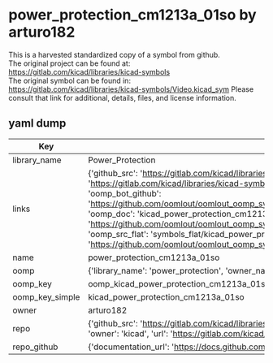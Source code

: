 # power_protection_cm1213a_01so by arturo182  
This is a harvested standardized copy of a symbol from github.  
The original project can be found at:  
https://gitlab.com/kicad/libraries/kicad-symbols  
The original symbol can be found in:
https://gitlab.com/kicad/libraries/kicad-symbols/Video.kicad_sym
Please consult that link for additional, details, files, and license information.  
## yaml dump  
| Key | Value |  
| --- | --- |  
| library_name | Power_Protection |  
| links | {'github_src': 'https://gitlab.com/kicad/libraries/kicad-symbols/Video.kicad_sym', 'github_src_repo': 'https://gitlab.com/kicad/libraries/kicad-symbols', 'oomp_bot': 'kicad_power_protection_cm1213a_01so/working', 'oomp_bot_github': 'https://github.com/oomlout/oomlout_oomp_symbol_bot/tree/main/kicad_power_protection_cm1213a_01so/working', 'oomp_doc': 'kicad_power_protection_cm1213a_01so/working', 'oomp_doc_github': 'https://github.com/oomlout/oomlout_oomp_symbol_doc/tree/main/kicad_power_protection_cm1213a_01so/working', 'oomp_src_flat': 'symbols_flat/kicad_power_protection_cm1213a_01so/working', 'oomp_src_flat_github': 'https://github.com/oomlout/oomlout_oomp_symbol_src/tree/main/kicad_power_protection_cm1213a_01so/working'} |  
| name | power_protection_cm1213a_01so |  
| oomp | {'library_name': 'power_protection', 'owner_name': 'kicad', 'symbol_name': 'power_protection_cm1213a_01so'} |  
| oomp_key | oomp_kicad_power_protection_cm1213a_01so |  
| oomp_key_simple | kicad_power_protection_cm1213a_01so |  
| owner | arturo182 |  
| repo | {'github_src': 'https://gitlab.com/kicad/libraries/kicad-symbols/Video.kicad_sym', 'name': 'libraries/kicad-symbols', 'owner': 'kicad', 'url': 'https://gitlab.com/kicad/libraries/kicad-symbols'} |  
| repo_github | {'documentation_url': 'https://docs.github.com/rest/repos/repos#get-a-repository', 'message': 'Not Found'} |  

